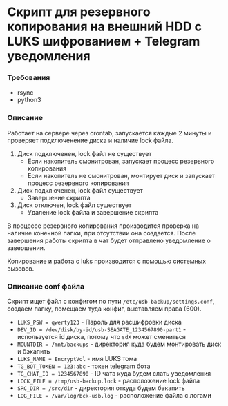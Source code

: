 # Скрипт для резервного копирования на внешний HDD с LUKS шифрованием + Telegram уведомления

### Требования
- rsync
- python3

### Описание
Работает на сервере через crontab, запускается каждые 2 минуты и проверяет подключенение диска и наличие lock файла.
1. Диск подключенен, lock файл не существует
    - Если накопитель смонитрован, запускает процесс резервного копирования
    - Если накопитель не смонитрован, монтирует диск и запускает процесс резервного копирования
2. Диск подключенен, lock файл существует
    - Завершение скрипта
3. Диск отключен, lock файл существует
    - Удаление lock файла и завершение скрипта

В процессе резервного копирования производится проверка на наличие конечной папки, при отсутствии она создается. После завершения работы скрипта в чат будет отправлено уведомление о завершении.

Копирование и работа с luks производится с помощью системных вызовов.

### Описание conf файла
Скрипт ищет файл с конфигом по пути `/etc/usb-backup/settings.conf`, создаем папку, помещаем туда конфиг, выставляем права (600).
- `LUKS_PSW = qwerty123` - Пароль для расшифровки диска
- `DEV_ID = /dev/disk/by-id/usb-SEAGATE_1234567890-part1` - используется id диска, потому что `sdX` может смениться
- `MOUNTDIR = /mnt/backups` - директория куда будем монтировать диск и бэкапить
- `LUKS_NAME = EncryptVol` - имя LUKS тома
- `TG_BOT_TOKEN = 123:abc` - токен telegram бота
- `TG_CHAT_ID = 1234567890` - ID чата куда будем слать уведомления
- `LOCK_FILE = /tmp/usb-backup.lock` - расположение lock файла
- `SRC_DIR = /src/dir` - директория откуда будем бэкапить
- `LOG_FILE = /var/log/bck-usb.log` - раcположение файла с логами
